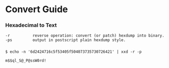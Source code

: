 # Convert Guide

### Hexadecimal to Text
```
-r          reverse operation: convert (or patch) hexdump into binary.
-ps         output in postscript plain hexdump style.
```

### 
```
$ echo -n '6d2424716c5f53405f504073735730726421' | xxd -r -p

m$$ql_S@_P@ssW0rd!
```

### 
```

```

### 
```

```

### 
```

```

### 
```

```

### 
```

```